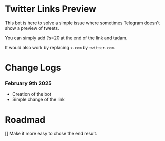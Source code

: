 # Twitter Links Preview

This bot is here to solve a simple issue where sometimes Telegram doesn't show a preview of tweets.

You can simply add ?s=20 at the end of the link and tadam.

It would also work by replacing `x.com` by `twitter.com`.

# Change Logs

### February 9th 2025

- Creation of the bot
- Simple change of the link

# Roadmad

[] Make it more easy to chose the end result.
